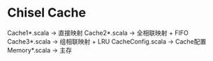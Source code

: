# Chisel Cache

Cache1*.scala -> 直接映射
Cache2*.scala -> 全相联映射 + FIFO
Cache3*.scala -> 组相联映射 + LRU
CacheConfig.scala -> Cache配置
Memory*.scala -> 主存